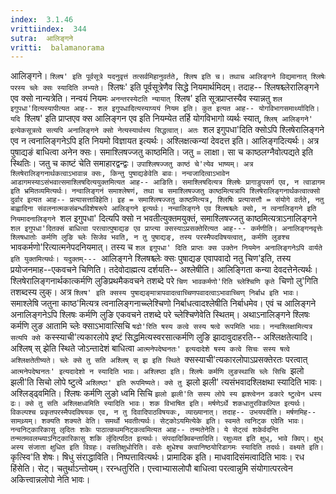 ```yaml
---
index:  3.1.46
vrittiindex:  344
sutra:  आलिङ्गने
vritti:  balamanorama 
---
```


आलिङ्गने। `श्लिष' इति पूर्वसूत्रे यदनुवृत्तं तत्सर्वमिहानुवर्तते, श्लिष इति च। तथाच आलिङ्गने विद्यमानात् श्लिषेः परस्य च्लेः क्सः स्यादिति लभ्यते। `श्लिषः' इति पूर्वसूत्रेणैव सिद्धे नियमार्थमिदम्। तदाह-- श्लिषश्च्लेरालिङ्गने एव क्सो नान्यत्रेति। नन्वयं नियमः `अनन्तरस्येटति न्यायात् `श्लिष' इति सूत्रप्राप्तस्यैव स्यान्नतु `शल इगुपधा'दित्यस्यापीत्यत आह-- शल इगुपधादित्यस्याप्ययं नियम इति। कुत इत्यत आह-- योगविभागसमार्थ्यादिति। यदि `श्लिष' इति प्राप्तएव क्स आलिङ्गन एव इति नियम्येत तर्हि योगविभागो व्यर्थः स्यात्, `श्लिष् आलिङ्गने' इत्येकसूत्रत्वे सत्यपि अनालिङ्गने क्सो नेत्यस्यार्थस्य सिद्धत्वात्। अतः `शल इगुपधा'दिति क्सोऽपि श्लिषेरालिङ्गने एव न त्वनालिङ्गनेऽपि इति नियमो विज्ञायत इत्यर्थः। अश्लिक्षत्कन्यां देवदत्त इति। आलिङ्गदित्यर्थः। अत्र पुषाद्यङं बाधित्वा अनेन क्सः। समाश्लिषज्जतु काष्ठमिति। जतु = लाक्षा। सा च काष्ठलग्नैवोत्पद्यते इति स्थितिः। जतु च काष्टं चेति समाहारद्वन्द्वः। `उपाश्लिषज्जतु काष्ठं चे'त्येव भाष्यम्। अत्र श्लिषेरालिङ्गनार्थकत्वाऽभावान्न क्सः, किन्तु पुषाद्यङेवेति बावः। नन्वजादित्वाऽभावेन आडागमस्याऽसंभवात्समाश्लिषदित्ययुक्तमित्यत आह-- आङिति। समाश्लिषदित्यत्र श्लिषेः प्रागाङुपसर्ग एव, न त्वाडागम इति भ्रमितव्यमित्यर्थः। नन्वालिङ्गनं समाश्लेषणं, तथा च समाश्लिषज्जतु काष्ठमित्यत्रापि श्लिषेरालिङ्गनार्थकत्वात्क्सो दुर्वार इत्यत आह-- प्रत्यासत्ताविहेति। इह = समाश्लिषज्जतु काष्ठमित्यत्र, श्लिषिः प्रत्यासत्तौ = संयोगे वर्तते, नतु बाह्वादिना संवलनात्मकसंबन्धविशेषरूपे आलिङ्गने इत्यर्थः। नन्वालिङ्गने एव श्लिषश्च्लेः क्सो, न त्वनालिङ्गने इति नियमादनालिङ्गने `शल इगुपधा' दित्यपि क्सो न भवतीत्युक्तमयुक्तं, समाश्लिषज्जतु काष्ठमित्यत्राऽनालिङ्गने `शल इगुपधा'दितक्सं बाधित्वा परत्वात्पुषाद्यङ एव प्राप्त्या क्सस्याऽप्रसक्तेरित्यत आह--- कर्मणीति। अनालिङ्गनवृत्तेः श्लिषधातोः कर्मणि लुङि च्लेः सिजेव भवति, न तु पुषाद्यङ्, तस्य परस्मैपदविषयत्वात्, कर्मणि लुङश्च `भावकर्मणो'रित्यात्मनेपदनियमात्। तस्य च `शल इगुपधा' दिति प्राप्तः क्स उक्तेन नियमेन अनालिङ्गनेऽपि वार्यते इति युक्तमित्यर्थः। यदुक्तम्--- `आलिङ्गने श्लिषश्च्लेः क्सः पुषाद्यङ एवापवादो नतु चिण'इति, तस्य प्रयोजनमाह--एकवचने चिणिति। तदेवोदाह्मत्य दर्शयति-- अश्लेषीति। आलिङ्गिता कन्या देवदत्तेनेत्यर्थः। श्लिषेरालिङ्गनार्थकात्कर्मणि लुङिप्रथमैकवचने तशब्दे परे `चिण भावकर्मणो'रिति च्लेश्चिणि कृते `चिणो लु'गिति तशब्दस्य लुक्। अत्र `श्लिष' इति क्सस्य पुषाद्यङ्मात्रापवादत्वाच्चिणपवादत्वाऽभावाच्चिण् निर्बाध इति भावः। `समाश्लेषि जतुना काष्ठ'मित्यत्र त्वनालिङ्गनाच्च्लेश्चिणो निर्बाधत्वादश्लेषीति निर्बाधमेव। एवं च आलिङ्गने अनालिङ्गनेऽपि श्लिषः कर्मणि लुङि एकवचने तशब्दे परे च्लेश्चिणेवेति स्थितम्। अथाऽनालिङ्गने श्लिषः कर्मणि लुङ आतामि च्लेः क्साऽभावात्सिचि `षढो'रिति षस्य कत्वे सस्य षत्वे रूपमिति भावः। नन्वश्लिक्षामित्यत्र सत्यपि क्से `कस्स्याची'त्यकारलोपे इष्टं सिद्धमित्यस्वरसात्कर्मणि लुङि झादावुदाहरति-- अश्लिक्षतेत्यादि। अश्लिष् स् झेति स्थिते जोऽन्तादेशं बाधित्वा `आत्मनेपदेष्वनतः' इत्यदादेशे षस्य कत्वे सिचः सस्य षत्वे अश्लिक्षतेतीष्यते। च्लेः क्से तु सति अश्लिष् स् झ इति स्थिते `क्सस्याची'त्यकारलोपाऽप्रसक्तेरतः परत्वात् `आत्मनेपदेष्वनतः' इत्यदादेशो न स्यादिति भावः। अश्लिष्ठा इति। श्लिषेः कर्मणि लुङस्थासि च्लेः सिचि `झलो झली'ति सिचो लोपे ष्टुत्वे `अश्लिष्ठा' इति रूपमिष्यते। क्से तु `झलो झली' त्यसंभवादश्लिक्षथा स्यादिति भावः। अश्लिड्ढ्वमिति। श्लिषः कर्मणि लुङो ध्वमि सिचि `झलो झली'ति सस्य लोपे स्य झश्त्वेनन डकारे ष्टुत्वेन धस्य ढः। क्से तु सति अश्लिक्षध्वमिति स्यादिति भावः। शक विभाषित इति। मर्षणेऽर्थे शकधातुरविकल्पित इत्यर्थः। विकल्पश्च प्रकृतपरस्मैपदविषयक एव, न तु दिवादिपाठविषयकः, व्याख्यानात्। तदाह-- उभयपदीति। मर्षणमिह--सामथ्र्यम्। शक्यति शक्यते वेति। समर्थो भवतीत्यर्थः। सेट्कोऽयमित्येके इति। स्वमते त्वनिट्क एवेति भावः। नन्वनिट्कारिकासु लृदितः शकेः पाठात्कथमनिट्कत्वमित्यत आह-- तन्मतेनेति। ये सेट्त्वं शकेर्वदन्ति तन्मतमवलम्ब्याऽनिट्कारिकासु शकि र्लृदित्पठित इत्यर्थः। संपदादिक्विबन्तादिति। रक्षुध्यत इति क्षुध्, भावे क्विप्। क्षुध् अस्य संजाता क्षुधित इति विग्रहः। वसतिक्षुधोरिति। वसेः क्षुधेश्च क्त्वानिष्ठयोरिडागमः स्यादिति तदर्थः। वक्ष्यते इति। `कृत्स्वि'ति शेषः। षिधु संराद्धाविति। निष्पत्तावित्यर्थः। प्रामादिक इति। माधवादिसंमत्वादिति भावः। रध हिंसेति। सेट्। चतुर्थाऽन्तोयम्। ररन्धतुरिति। एत्त्वाभ्यासलोपौ बाधित्वा परत्वान्नुमि संयोगात्परत्वेन अकित्त्वान्नलोपो नेति भावः।

